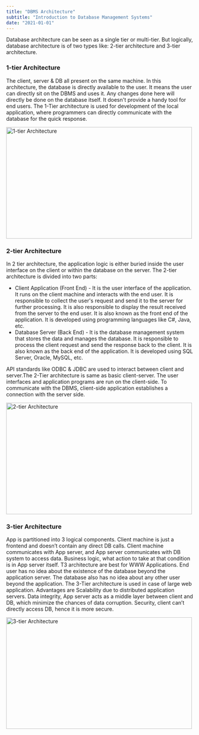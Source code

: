 ```yaml
---
title: "DBMS Architecture"
subtitle: "Introduction to Database Management Systems"
date: "2021-01-01"
---
```


Database architecture can be seen as a single tier or multi-tier. But logically, database architecture is of two types like: 2-tier architecture and 3-tier architecture. 

### 1-tier Architecture

The client, server & DB all present on the same machine. In this architecture, the database is directly available to the user.  It means the user can directly sit on the DBMS and uses it. Any changes done here will directly be done on the database itself.  It doesn't provide a handy tool for end users. The 1-Tier architecture is used for development of the local application, where programmers can directly communicate with the database for the quick response. 

<img
    src="https://media.geeksforgeeks.org/wp-content/uploads/20230509110722/DBMS-1-Tier-Architecture.webp"
    alt="1-tier Architecture"
    style="width: 500px; height: 300px;"
/>



### 2-tier Architecture

In  2 tier architecture, the application logic is either buried inside the user interface on the client or within the database on the server.  The 2-tier architecture is divided into two parts:

- Client Application (Front End) - It is the user interface of the application. It runs on the client machine and interacts with the end user. It is responsible to collect the user's request and send it to the server for further processing. It is also responsible to display the result received from the server to the end user. It is also known as the front end of the application. It is developed using programming languages like C#, Java, etc.
- Database Server (Back End) - It is the database management system that stores the data and manages the database. It is responsible to process the client request and send the response back to the client.  It is also known as the back end of the application. It is developed using SQL Server, Oracle, MySQL, etc.

API standards like ODBC & JDBC are used to interact between client and server.The 2-Tier architecture is same as basic client-server. The user interfaces and application programs are run on the client-side. To communicate with the DBMS, client-side application establishes a connection with the server side.

<img
    src="https://media.geeksforgeeks.org/wp-content/uploads/33-3.png"
    alt="2-tier Architecture"
    style="width: 500px; height: 300px;"
/>


### 3-tier Architecture

App is partitioned into 3 logical components. Client machine is just a frontend and doesn’t contain any direct DB calls.  Client machine communicates with App server, and App server communicates with DB system to access data. Business logic, what action to take at that condition is in App server itself.  T3 architecture are best for WWW Applications.  End user has no idea about the existence of the database beyond the application server. The database also has no idea about any other user beyond the application. The 3-Tier architecture is used in case of large web application.  Advantages are Scalability due to distributed application servers. Data integrity, App server acts as a middle layer between client and DB, which minimize the chances of data corruption. Security, client can’t directly access DB, hence it is more secure.

<img
    src="https://media.geeksforgeeks.org/wp-content/uploads/34-1.png"
    alt="3-tier Architecture"
    style="width: 500px; height: 300px;"
/>